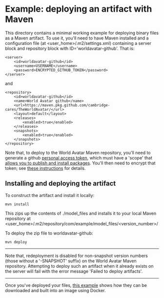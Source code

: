# Example: deploying an artifact with Maven

This directory contains a minimal working example for deploying binary files as a Maven artifact.
To use it, you'll need to have Maven installed and a configuration file (at <user_home>/.m2/settings.xml)
containing a server block and repository block with ID='worldavatar-github'. That is:

```
<server>
    <id>worldavatar-github</id>
    <username>USERNAME</username>
    <password>ENCRYPTED_GITHUB_TOKEN</password>
</server>
```
and

```
<repository>
    <id>worldavatar-github</id>
    <name>World Avatar github</name>
    <url>https://maven.pkg.github.com/cambridge-cares/TheWorldAvatar/</url>
    <layout>default</layout>
    <releases>
        <enabled>true</enabled>
    </releases>
    <snapshots>
        <enabled>true</enabled>
    </snapshots>
</repository>
```
Note that, to deploy to the World Avatar Maven repository, you'll need to generate a github [personal access token](https://docs.github.com/en/github/authenticating-to-github/creating-a-personal-access-token), which must have a 'scope' that [allows you to publish and install packages](https://docs.github.com/en/packages/working-with-a-github-packages-registry/working-with-the-apache-maven-registry#authenticating-to-github-packages).  You'll then need to encrypt that token; see [these instructions](https://maven.apache.org/guides/mini/guide-encryption.html) for details.

## Installing and deploying the artifact

To construct the artifact and install it locally:

```
mvn install
```

This zips up the contents of ./model_files and installs it to your local Maven repository at <user_home>/.m2/repository/com/example/model_files/<version_number>/

To deploy the zip file to worldavatar-github:

```
mvn deploy
```

---

Note that, redeployment is disabled for non-snapshot version numbers (those without a '-SNAPSHOT' suffix) on the World Avatar Maven repository.
Attempting to deploy such an artifact when it already exists on the server will fail with the error message 'Failed to deploy artifacts'.

---

Once you've deployed your files, [this example](../use/README.md) shows how they can be downloaded and built into an image using Docker.